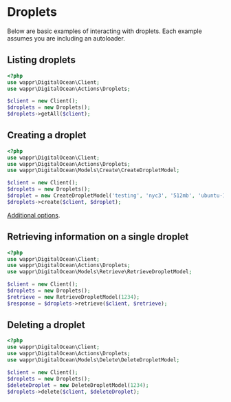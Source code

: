 # Droplets

Below are basic examples of interacting with droplets. Each example assumes you are including an autoloader.

## Listing droplets

```php
<?php
use wappr\DigitalOcean\Client;
use wappr\DigitalOcean\Actions\Droplets;

$client = new Client();
$droplets = new Droplets();
$droplets->getAll($client);
```

## Creating a droplet

```php
<?php
use wappr\DigitalOcean\Client;
use wappr\DigitalOcean\Actions\Droplets;
use wappr\DigitalOcean\Models\Create\CreateDropletModel;

$client = new Client();
$droplets = new Droplets();
$droplet = new CreateDropletModel('testing', 'nyc3', '512mb', 'ubuntu-14-04-x64');
$droplets->create($client, $droplet);
```

[Additional options](create/droplets.md).

## Retrieving information on a single droplet

```php
<?php
use wappr\DigitalOcean\Client;
use wappr\DigitalOcean\Actions\Droplets;
use wappr\DigitalOcean\Models\Retrieve\RetrieveDropletModel;

$client = new Client();
$droplets = new Droplets();
$retrieve = new RetrieveDropletModel(1234);
$response = $droplets->retrieve($client, $retrieve);
```

## Deleting a droplet

```php
<?php
use wappr\DigitalOcean\Client;
use wappr\DigitalOcean\Actions\Droplets;
use wappr\DigitalOcean\Models\Delete\DeleteDropletModel;

$client = new Client();
$droplets = new Droplets();
$deleteDroplet = new DeleteDropletModel(1234);
$droplets->delete($client, $deleteDroplet);
```
